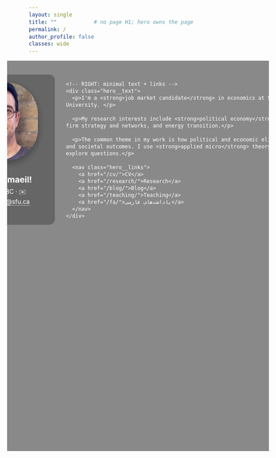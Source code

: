 ```yaml
---
layout: single
title: ""            # no page H1; hero owns the page
permalink: /
author_profile: false
classes: wide
---
```


<style>
  /* Hide the masthead only on this page */
  .masthead{ display:none !important; }

  /* Full-bleed hero */
  .hero{
    background:
      linear-gradient(0deg, rgba(0,0,0,.46), rgba(0,0,0,.46)),
      url('/images/hero-lashayi.jpg') center 30%/cover no-repeat; /* change path if needed */
    min-height: clamp(520px, 82vh, 900px);
    margin-left: calc(50% - 50vw);
    width: 100vw;
    border-radius: 0;
    margin-bottom: 0;
  }
  html, body { overflow-x: hidden; } /* prevent horiz scrollbars */

  /* Fluid grid */
  .hero__inner{
    width: min(1200px, 94vw);
    margin: 0 auto;
    padding: clamp(1.2rem, 3.2vw, 3rem) clamp(1rem, 3vw, 2rem);
    display: grid;
    grid-template-columns: clamp(260px, 26vw, 380px) 1fr; /* left grows with screen */
    gap: clamp(1rem, 2.6vw, 3rem);
    color:#fff;
  }

  /* Left card */
  .hero__card{
    background: rgba(0,0,0,.25);
    border:1px solid rgba(255,255,255,.18);
    border-radius:14px;
    padding: clamp(.9rem, 1.5vw, 1.1rem);
    text-align:center;
    backdrop-filter: blur(4px);
  }
  .hero__card img{
    width: clamp(180px, 18vw, 260px);  /* larger portrait */
    height: clamp(180px, 18vw, 260px);
    border-radius:40%;
    object-fit:cover;
    box-shadow:0 6px 18px rgba(0,0,0,.35);
    margin:.25rem 0 .6rem;
  }
  .hero__card .lead {
    font-size: clamp(0.8rem, 2vw, 1.3rem);
    margin-bottom: 0.4rem;
  }
  .hero__contact a{
    color:#fff; text-decoration:none; border-bottom:1px solid rgba(255,255,255,.55);
  }

  /* Right text */
  .hero__text{ max-width: 62ch; }
  .hero__text .lead{
    font-size: clamp(1.25rem, 2.4vw, 1.7rem);  /* slightly larger than body */
    line-height: 1.65;
    margin: 2rem 0;
  }
  .hero__text p{
    font-size: clamp(1rem, 1.08vw, 1.12rem);
    line-height: 1.65;
    margin:.2rem 0;
  }

  /* Minimal links row */
  .hero__links{ margin-top:.9rem; display:flex; flex-wrap:wrap; gap:.5rem }
  .hero__links a{
    color:#fff; text-decoration:none;
    border:1px solid rgba(255,255,255,.45);
    border-radius:999px; padding:.4rem .75rem; font-size:.95rem;
  }
  .hero__links a:hover{ background: rgba(255, 255, 255, 0.33); }

  /* Mobile */
  @media (max-width: 820px){
    .hero__inner{ grid-template-columns: 1fr; gap: 1rem; }
    .hero__text{ max-width: 70ch; }
  }
</style>

<section class="hero">
  <div class="hero__inner">
    <!-- LEFT: photo + contact -->
    <aside class="hero__card">
      <img src="/images/Esmaeil-web.jpg" alt="Esmaeil Izadi">
      <p class="lead"><strong>Call me Esmaeil!</strong></p> <!-- moved here -->
      <div class="hero__contact" style="margin-top:.35rem;">
        Vancouver, BC · ✉️ <a href="mailto:esmaeil_izadi@sfu.ca">esmaeil_izadi@sfu.ca</a>
      </div>
    </aside>

    <!-- RIGHT: minimal text + links -->
    <div class="hero__text">
      <p>I'm a <strong>job market candidate</strong> in economics at Simon Fraser University. </p>
      
      <p>My research interests include <strong>political economy</strong> of development, firm strategy and networks, and energy transition.</p>

      <p>The common theme in my work is how political and economic elites influence market and societal outcomes. I use <strong>applied micro</strong> theory and econometrics to explore questions.</p>

      <nav class="hero__links">
        <a href="/cv/">CV</a>
        <a href="/research/">Research</a>
        <a href="/blog/">Blog</a>
        <a href="/teaching/">Teaching</a>
        <a href="/fa/">یاداشت‌های فارسی</a>
      </nav>
    </div>
  </div>
</section>
